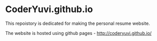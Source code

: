 # CoderYuvi.github.io

This repoistory is dedicated for making the personal resume website.

The website is hosted using github pages - http://coderyuvi.github.io/
